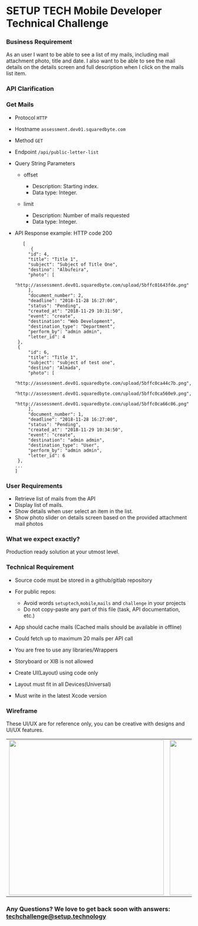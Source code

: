 


# SETUP TECH Mobile Developer Technical Challenge

### Business Requirement
As an user I want to be able to see a list of my mails, including mail attachment photo, title and date. I also want to be able to see the mail details on the details screen and full description when I click on the mails list item.

### API Clarification
### Get Mails

* Protocol `HTTP`
* Hostname `assessment.dev01.squaredbyte.com`
* Method `GET`
* Endpoint `/api/public-letter-list`
*  Query String Parameters
    - offset

      * Description: Starting index.
      * Data type: Integer.
    - limit

      *  Description: Number of mails requested
      *  Data type: Integer.

 * API Response example: HTTP code 200

          [
             {
            "id": 4,
            "title": "Title 1",
            "subject": "Subject of Title One",
            "destino": "Albufeira",
            "photo": [
                "http://assessment.dev01.squaredbyte.com/upload/5bffc01643fde.png"
            ],
            "document_number": 2,
            "deadline": "2018-11-28 16:27:00",
            "status": "Pending",
            "created_at": "2018-11-29 10:31:50",
            "event": "create",
            "destination": "Web Development",
            "destination_type": "Department",
            "perform_by": "admin admin",
            "letter_id": 4
        },
        {
            "id": 6,
            "title": "Title 1",
            "subject": "subject of test one",
            "destino": "Almada",
            "photo": [
                "http://assessment.dev01.squaredbyte.com/upload/5bffc0ca44c7b.png",
                "http://assessment.dev01.squaredbyte.com/upload/5bffc0ca560e9.png",
                "http://assessment.dev01.squaredbyte.com/upload/5bffc0ca66c06.png"
            ],
            "document_number": 1,
            "deadline": "2018-11-28 16:27:00",
            "status": "Pending",
            "created_at": "2018-11-29 10:34:50",
            "event": "create",
            "destination": "admin admin",
            "destination_type": "User",
            "perform_by": "admin admin",
            "letter_id": 6
        },
       ...
       ]
    

###  User Requirements
* Retrieve list of mails from the API
* Display list of mails.
* Show details when user select an item in the list.
* Show photo slider on details screen based on the provided attachment mail photos

### What we expect exactly?
Production ready solution at your utmost level.

### Technical Requirement
* Source code must be stored in a github/gitlab repository
* For public repos:

  - Avoid words `setuptech`,`mobile`,`mails` and `challenge` in your projects
  - Do not copy-paste any part of this file (task, API documentation, etc.)
  
* App should cache mails (Cached mails should be available in offline)
* Could fetch up to maximum 20 mails per API call
* You are free to use any libraries/Wrappers
* Storyboard or XIB is not allowed
* Create UI(Layout) using code only
* Layout must fit in all Devices(Universal)
* Must write in the latest Xcode version

### Wireframe
These UI/UX are for reference only, you can be creative with designs and UI/UX features. 

<table>
<tr border=0>
<td border=0><img src="https://user-images.githubusercontent.com/45398704/49221463-6a484300-f403-11e8-8518-50d234c8ccba.jpg" width="420px"  /></td>
<td border=0><img  src="https://user-images.githubusercontent.com/45398704/49221457-61f00800-f403-11e8-911b-f9af06f4ad1c.jpg" width="420px"/></td>
</tr>
</table>






### Any Questions? We love to get back soon with answers: techchallenge@setup.technology  
